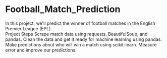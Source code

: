 # Football_Match_Prediction
In this project, we'll predict the winner of football matches in the English Premier League (EPL).  
Project Steps  Scrape match data using requests, BeautifulSoup, and pandas. 
Clean the data and get it ready for machine learning using pandas.
Make predictions about who will win a match using scikit-learn. 
Measure error and improve our predictions.
